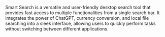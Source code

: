 Smart Search is a versatile and user-friendly desktop search tool that provides fast access to multiple functionalities from a single search bar. It integrates the power of ChatGPT, currency conversion, and local file searching into a sleek interface, allowing users to quickly perform tasks without switching between different applications.

